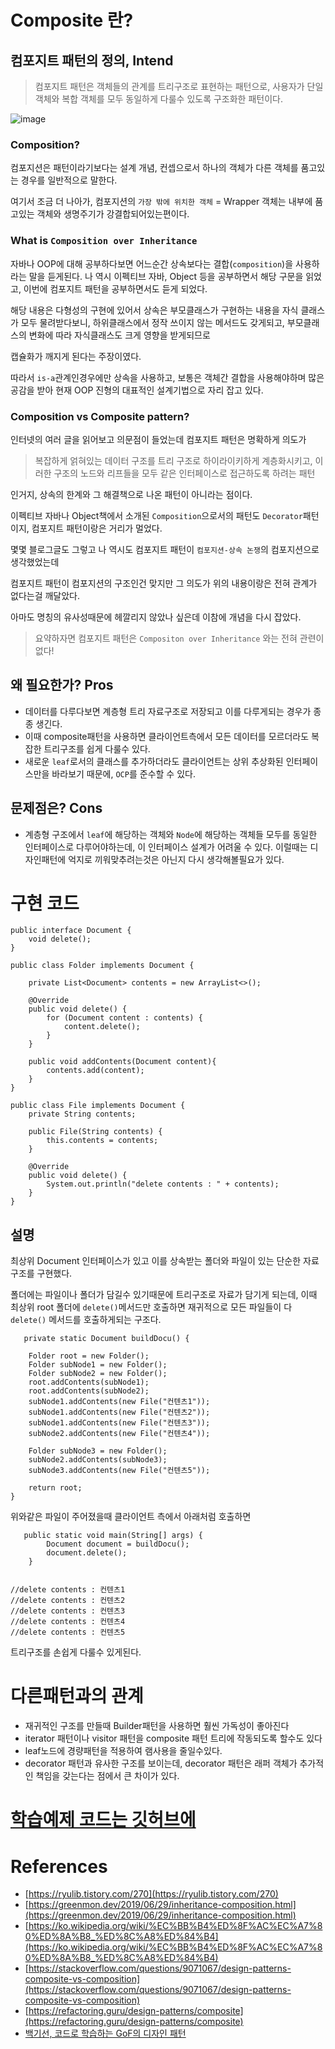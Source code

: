 # Composite 란?
## 컴포지트 패턴의 정의, Intend
> 컴포지트 패턴은 객체들의 관계를 트리구조로 표현하는 패턴으로, 사용자가 단일 객체와 복합 객체를 모두 동일하게 다룰수 있도록 구조화한 패턴이다.

![image](https://upload.wikimedia.org/wikipedia/commons/thumb/5/5a/Composite_UML_class_diagram_%28fixed%29.svg/480px-Composite_UML_class_diagram_%28fixed%29.svg.png)

### Composition?

컴포지션은 패턴이라기보다는 설계 개념, 컨셉으로서 하나의 객체가 다른 객체를 품고있는 경우를 일반적으로 말한다.

여기서 조금 더 나아가, 컴포지션의 `가장 밖에 위치한 객체` = Wrapper 객체는 내부에 품고있는 객체와 생명주기가 강결합되어있는편이다.

### What is `Composition over Inheritance`

자바나 OOP에 대해 공부하다보면 어느순간 상속보다는 결합(`composition`)을 사용하라는 말을 듣게된다. 나 역시  이펙티브 자바, Object 등을 공부하면서 해당 구문을 읽었고, 이번에 컴포지트 패턴을 공부하면서도 듣게 되었다.

해당 내용은 다형성의 구현에 있어서 상속은 부모클래스가 구현하는 내용을 자식 클래스가 모두 물려받다보니, 하위클래스에서 정작 쓰이지 않는 메서드도 갖게되고, 부모클래스의 변화에 따라 자식클래스도 크게 영향을 받게되므로

캡슐화가 깨지게 된다는 주장이였다.

따라서 `is-a`관계인경우에만 상속을 사용하고, 보통은 객체간 결합을 사용해야하며 많은 공감을 받아 현재 OOP 진형의 대표적인 설계기법으로 자리 잡고 있다.

### Composition vs Composite pattern?

인터넷의 여러 글을 읽어보고 의문점이 들었는데 컴포지트 패턴은 명확하게 의도가

> 복잡하게 얽혀있는 데이터 구조를 트리 구조로 하이라이키하게 계층화시키고, 이러한 구조의 노드와 리프들을 모두 같은 인터페이스로 접근하도록 하려는 패턴

인거지, 상속의 한계와 그 해결책으로 나온 패턴이 아니라는 점이다.

이펙티브 자바나 Object책에서 소개된 `Composition`으로서의 패턴도 `Decorator`패턴이지, 컴포지트 패턴이랑은 거리가 멀었다.

몇몇 블로그글도 그렇고 나 역시도 컴포지트 패턴이 `컴포지션-상속 논쟁`의 컴포지션으로 생각했었는데

컴포지트 패턴이 컴포지션의 구조인건 맞지만 그 의도가 위의 내용이랑은 전혀 관계가 없다는걸 깨달았다.

아마도 명칭의 유사성때문에 헤깔리지 않았나 싶은데 이참에 개념을 다시 잡았다.

> 요약하자면 컴포지트 패턴은 `Compositon over Inheritance` 와는 전혀 관련이 없다!

## 왜 필요한가? Pros

- 데이터를 다루다보면 계층형 트리 자료구조로 저장되고 이를 다루게되는 경우가 종종 생긴다.
- 이때 composite패턴을 사용하면 클라이언트측에서 모든 데이터를 모르더라도 복잡한 트리구조를 쉽게 다룰수 있다.
- 새로운 `leaf`로서의 클래스를 추가하더라도 클라이언트는 상위 추상화된 인터페이스만을 바라보기 때문에, `OCP`를 준수할 수 있다.

## 문제점은? Cons

- 계층형 구조에서 `leaf`에 해당하는 객체와 `Node`에 해당하는 객체들 모두를 동일한 인터페이스로 다루어야하는데, 이 인터페이스 설계가 어려울 수 있다. 이럴때는 디자인패턴에 억지로 끼워맞추려는것은 아닌지 다시 생각해볼필요가 있다.

# 구현 코드

    public interface Document {
        void delete();
    }
    
    public class Folder implements Document {
    
        private List<Document> contents = new ArrayList<>();
    
        @Override
        public void delete() {
            for (Document content : contents) {
                content.delete();
            }
        }
    
        public void addContents(Document content){
            contents.add(content);
        }
    }
    
    public class File implements Document {
        private String contents;
    
        public File(String contents) {
            this.contents = contents;
        }
    
        @Override
        public void delete() {
            System.out.println("delete contents : " + contents);
        }
    }


## 설명

최상위 Document 인터페이스가 있고 이를 상속받는 폴더와 파일이 있는 단순한 자료구조를 구현했다.

폴더에는 파일이나 폴더가 담길수 있기때문에 트리구조로 자료가 담기게 되는데, 이때 최상위 root 폴더에 `delete()`메서드만 호출하면 재귀적으로 모든 파일들이 다 `delete()` 메서드를 호출하게되는 구조다.



       private static Document buildDocu() {

        Folder root = new Folder();
        Folder subNode1 = new Folder();
        Folder subNode2 = new Folder();
        root.addContents(subNode1);
        root.addContents(subNode2);
        subNode1.addContents(new File("컨텐츠1"));
        subNode1.addContents(new File("컨텐츠2"));
        subNode1.addContents(new File("컨텐츠3"));
        subNode2.addContents(new File("컨텐츠4"));

        Folder subNode3 = new Folder();
        subNode2.addContents(subNode3);
        subNode3.addContents(new File("컨텐츠5"));

        return root;
    }


위와같은 파일이 주어졌을때 클라이언트 측에서 아래처럼 호출하면

       public static void main(String[] args) {
            Document document = buildDocu();
            document.delete();
        }
    

    //delete contents : 컨텐츠1
    //delete contents : 컨텐츠2
    //delete contents : 컨텐츠3
    //delete contents : 컨텐츠4
    //delete contents : 컨텐츠5

트리구조를 손쉽게 다룰수 있게된다.

# 다른패턴과의 관계

- 재귀적인 구조를 만들때 Builder패턴을 사용하면 훨씬 가독성이 좋아진다
- iterator 패턴이나 visitor 패턴을 composite 패턴 트리에 작동되도록 할수도 있다
- leaf노드에 경량패턴을 적용하여 램사용을 줄일수있다.
- decorator 패턴과 유사한 구조를 보이는데, decorator 패턴은 래퍼 객체가 추가적인 책임을 갖는다는 점에서 큰 차이가 있다.


# [학습예제 코드는 깃허브에](https://github.com/jinia91/DesignPattern/tree/main/src/composite)

# References
- [https://ryulib.tistory.com/270](https://ryulib.tistory.com/270)
- [https://greenmon.dev/2019/06/29/inheritance-composition.html](https://greenmon.dev/2019/06/29/inheritance-composition.html)
- [https://ko.wikipedia.org/wiki/%EC%BB%B4%ED%8F%AC%EC%A7%80%ED%8A%B8_%ED%8C%A8%ED%84%B4](https://ko.wikipedia.org/wiki/%EC%BB%B4%ED%8F%AC%EC%A7%80%ED%8A%B8_%ED%8C%A8%ED%84%B4)
- [https://stackoverflow.com/questions/9071067/design-patterns-composite-vs-composition](https://stackoverflow.com/questions/9071067/design-patterns-composite-vs-composition)
- [https://refactoring.guru/design-patterns/composite](https://refactoring.guru/design-patterns/composite)
- [백기선, 코드로 학습하는 GoF의 디자인 패턴](https://www.inflearn.com/course/%EB%94%94%EC%9E%90%EC%9D%B8-%ED%8C%A8%ED%84%B4/dashboard)
